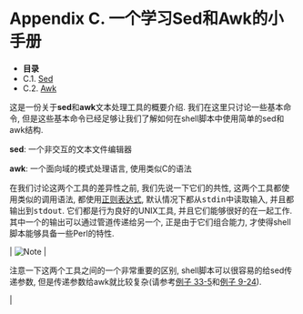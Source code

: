 # Appendix C. 一个学习Sed和Awk的小手册

*   **目录**
*   C.1\. [Sed](x17814.md)
*   C.2\. [Awk](awk.md)

这是一份关于**sed**和**awk**文本处理工具的概要介绍. 我们在这里只讨论一些基本命令, 但是这些基本命令已经足够让我们了解如何在shell脚本中使用简单的sed和awk结构.

**sed**: 一个非交互的文本文件编辑器

**awk**: 一个面向域的模式处理语言, 使用类似C的语法

在我们讨论这两个工具的差异性之前, 我们先说一下它们的共性, 这两个工具都使用类似的调用语法, 都使用[正则表达式](regexp.md#REGEXREF), 默认情况下都从<tt class="FILENAME">stdin</tt>中读取输入, 并且都输出到<tt class="FILENAME">stdout</tt>. 它们都是行为良好的UNIX工具, 并且它们能够很好的在一起工作. 其中一个的输出可以通过管道传递给另一个, 正是由于它们组合能力, 才使得shell脚本能够具备一些Perl的特性.

| ![Note](./images/note.gif) | 

注意一下这两个工具之间的一个非常重要的区别, shell脚本可以很容易的给sed传递参数, 但是传递参数给awk就比较复杂(请参考[例子 33-5](wrapper.md#COLTOTALER)和[例子 9-24](ivr.md#COLTOTALER2)).

 |